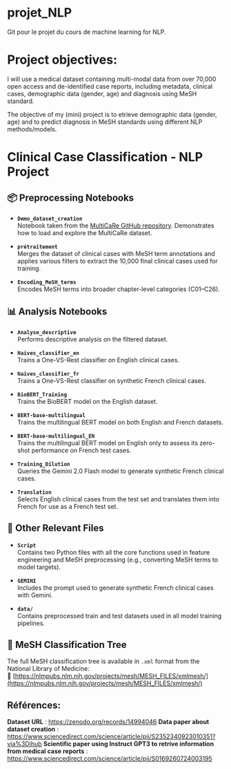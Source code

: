# projet_NLP
Git pour le projet du cours de machine learning for NLP.

# Project objectives:
I will use a medical dataset containing multi-modal data from over 70,000 open access and de-identified case reports, including metadata, clinical cases, demographic data (gender, age) and diagnosis using MeSH standard. 

The objective of my (mini) project is to etrieve demographic data (gender, age) and to predict diagnosis in MeSH standards using different NLP methods/models. 

# Clinical Case Classification - NLP Project

## 📦 Preprocessing Notebooks

- **`Demo_dataset_creation`**  
  Notebook taken from the [MultiCaRe GitHub repository](https://github.com/mauro-nievoff/MultiCaRe_Dataset.git). Demonstrates how to load and explore the MultiCaRe dataset.

- **`prétraitement`**  
  Merges the dataset of clinical cases with MeSH term annotations and applies various filters to extract the 10,000 final clinical cases used for training.

- **`Encoding_MeSH_terms`**  
  Encodes MeSH terms into broader chapter-level categories (C01–C26).

## 📊 Analysis Notebooks

- **`Analyse_descriptive`**  
  Performs descriptive analysis on the filtered dataset.

- **`Naives_classifier_en`**  
  Trains a One-VS-Rest classifier on English clinical cases.

- **`Naives_classifier_fr`**  
  Trains a One-VS-Rest classifier on synthetic French clinical cases.

- **`BioBERT_Training`**  
  Trains the BioBERT model on the English dataset.

- **`BERT-base-multilingual`**  
  Trains the multilingual BERT model on both English and French datasets.

- **`BERT-base-multilingual_EN`**  
  Trains the multilingual BERT model on English only to assess its zero-shot performance on French test cases.

- **`Training_Dilution`**  
  Queries the Gemini 2.0 Flash model to generate synthetic French clinical cases.

- **`Translation`**  
  Selects English clinical cases from the test set and translates them into French for use as a French test set.

## 📁 Other Relevant Files

- **`Script`**  
  Contains two Python files with all the core functions used in feature engineering and MeSH preprocessing (e.g., converting MeSH terms to model targets).

- **`GEMINI`**  
  Includes the prompt used to generate synthetic French clinical cases with Gemini.

- **`data/`**  
  Contains preprocessed train and test datasets used in all model training pipelines.

## 🌲 MeSH Classification Tree

The full MeSH classification tree is available in `.xml` format from the National Library of Medicine:  
🔗 [https://nlmpubs.nlm.nih.gov/projects/mesh/MESH_FILES/xmlmesh/](https://nlmpubs.nlm.nih.gov/projects/mesh/MESH_FILES/xmlmesh/)



## Références: 
**Dataset URL** : https://zenodo.org/records/14994046 
**Data paper about dataset creation** : https://www.sciencedirect.com/science/article/pii/S2352340923010351?via%3Dihub
**Scientific paper using Instruct GPT3 to retrive information from medical case reports** : https://www.sciencedirect.com/science/article/pii/S0169260724003195

